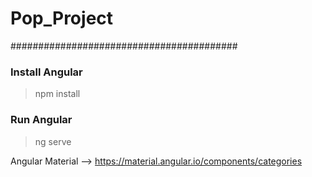 # Pop_Project
#########################################

### Install Angular 
> npm install
### Run Angular
> ng serve


Angular Material --> https://material.angular.io/components/categories
